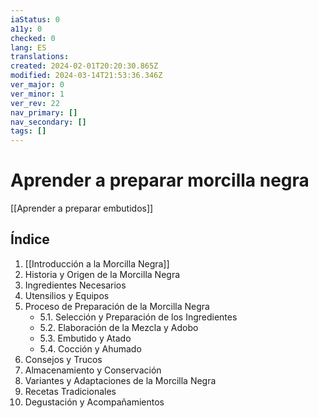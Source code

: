 ```yaml
---
iaStatus: 0
a11y: 0
checked: 0
lang: ES
translations: 
created: 2024-02-01T20:20:30.865Z
modified: 2024-03-14T21:53:36.346Z
ver_major: 0
ver_minor: 1
ver_rev: 22
nav_primary: []
nav_secondary: []
tags: []
---
```

# Aprender a preparar morcilla negra

[[Aprender a preparar embutidos]]

## Índice

1. [[Introducción a la Morcilla Negra]]
2. Historia y Origen de la Morcilla Negra
3. Ingredientes Necesarios
4. Utensilios y Equipos
5. Proceso de Preparación de la Morcilla Negra
   - 5.1. Selección y Preparación de los Ingredientes
   - 5.2. Elaboración de la Mezcla y Adobo
   - 5.3. Embutido y Atado
   - 5.4. Cocción y Ahumado
6. Consejos y Trucos
7. Almacenamiento y Conservación
8. Variantes y Adaptaciones de la Morcilla Negra
9. Recetas Tradicionales
10. Degustación y Acompañamientos
